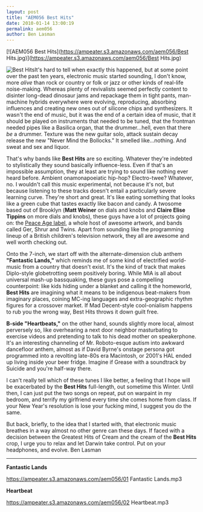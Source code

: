 ```yaml
---
layout: post
title: "AEM056 Best Hits"
date: 2010-01-14 13:00:19
permalink: aem056
author: Ben Lasman
---
```

[![AEM056 Best Hits](https://ampeater.s3.amazonaws.com/aem056/Best Hits.jpg)](https://ampeater.s3.amazonaws.com/aem056/Best Hits.jpg)

![](http://ampeatermusic.com/wp-content/uploads/2010/01/Best-Hits-300x200.jpg "Best Hits")It's hard to tell when exactly this happened, but at some point over the past ten years, electronic music started sounding, I don't know, more _alive_ than rock or country or folk or jazz or other kinds of real-life noise-making. Whereas plenty of revivalists seemed perfectly content to disinter long-dead dinosaur jams and repackage them in tight pants, man-machine hybrids everywhere were evolving, reproducing, absorbing influences and creating new ones out of silicone chips and synthesizers. It wasn't the end of music, but it was the end of a certain idea of music, that it should be played on instruments that needed to be tuned, that the frontman needed pipes like a Basilica organ, that the drummer...hell, even that there _be_ a drummer. Texture was the new guitar solo, attack sustain decay release the new "Never Mind the Bollocks." It smelled like...nothing. And sweat and sex and liquor.

<!-- more -->

That's why bands like **Best Hits** are so exciting. Whatever they're indebted to stylistically they sound basically influence-less. Even if that's an impossible assumption, they at least are trying to sound like nothing ever heard before. Ambient onamonapoeiatic hip-hop? Electro-twee? Whatever, no. I wouldn't call this music experimental, not because it's not, but because listening to these tracks doesn't entail a particularly severe learning curve. They're short and great. It's like eating something that looks like a green cube that tastes exactly like bacon and candy. A twosome based out of Brooklyn (**Matt Weiner** on dials and knobs and **Claire Elise Tippins** on more dials and knobs), these guys have a lot of projects going on: the [Peace Age label](http://peace-age.blogspot.com), a whole host of awesome artwork, and bands called Ger, Shrur and Twins. Apart from sounding like the programming lineup of a British children's television network, they all are awesome and well worth checking out.

Onto the 7-inch, we start off with the alternate-dimension club anthem **"Fantastic Lands,"** which reminds me of some kind of electrified world-music from a country that doesn't exist. It's the kind of track that makes Diplo-style globetrotting seem positively boring. While MIA is all about universal mash-up bassquaking, these guys pose a compelling counterpoint: like kids hiding under a blanket and calling it the homeworld, **Best Hits** are imagining what it means to be indigenous beat-makers from imaginary places, coining MC-ing languages and extra-geographic rhythm figures for a crossover market. If Mad Decent-style cool-onialism happens to rub you the wrong way, Best Hits throws it down guilt free.

**B-side "Heartbeats,"** on the other hand, sounds slightly more local, almost perversely so, like overhearing a next door neighbor masturbating to exercise videos and pretending to talk to his dead mother on speakerphone. It's an interesting channeling of Mr. Roboto-esque autism into awkward dancefloor anthem, almost as if David Byrne's onstage persona got programmed into a revolting late-80s era Macintosh, or 2001's HAL ended up living inside your beer fridge. Imagine if Grease with a soundtrack by Suicide and you're half-way there.

I can't really tell which of these tunes I like better, a feeling that I hope will be exacerbated by the **Best Hits** full-length, out sometime this Winter. Until then, I can just put the two songs on repeat, put on warpaint in my bedroom, and terrify my girlfriend every time she comes home from class. If your New Year's resolution is lose your fucking mind, I suggest you do the same.

But back, briefly, to the idea that I started with, that electronic music breathes in a way almost no other genre can these days. If faced with a decision between the Greatest Hits of Cream and the cream of the **Best Hits** crop, I urge you to relax and let Darwin take control. Put on your headphones, and evolve. Ben Lasman

---

**Fantastic Lands**

https://ampeater.s3.amazonaws.com/aem056/01 Fantastic Lands.mp3

**Heartbeat**

https://ampeater.s3.amazonaws.com/aem056/02 Heartbeat.mp3

